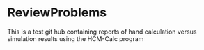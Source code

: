 # ReviewProblems
This is a test git hub containing reports of hand calculation versus simulation results using the HCM-Calc program


